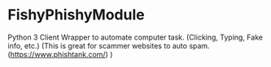 # FishyPhishyModule
Python 3 Client Wrapper to automate computer task. (Clicking, Typing, Fake info, etc.)
(This is great for scammer websites to auto spam. (https://www.phishtank.com/) )
